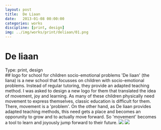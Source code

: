 ```yaml
---
layout: post
title:  De Liaan
date:   2013-01-08 00:00:00
categories: works
discipline: [print, design]
img: ../img/works/print/deliaan/01.png
---
```

# De liaan
<div><label>Type:</label> <span>print, design</span></div>
## logo for school for children socio-emotional problems
'De liaan' (the liana) is a new school that focusses on children with socio-emotional problems. Instead of regular tutoring, they provide an adapted teaching method. I was asked to design a new logo for them that translated the idea of movement, joy and learning. As many of these children physically need movement to express themselves, classic education is difficult for them. There, movement is a 'problem'. On the other hand, as De liaan provides adapted teaching methods, this need gets a place and becomes an opporunity to grow and to actually move forward. So 'movement' becomes a tool to learn and joyously jump forward to their future.
<img src="/img/works/print/deliaan/03.png">
<img src="/img/works/print/deliaan/02.png">